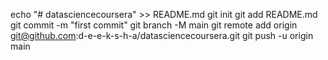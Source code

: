 echo "# datasciencecoursera" >> README.md
git init
git add README.md
git commit -m "first commit"
git branch -M main
git remote add origin git@github.com:d-e-e-k-s-h-a/datasciencecoursera.git
git push -u origin main
